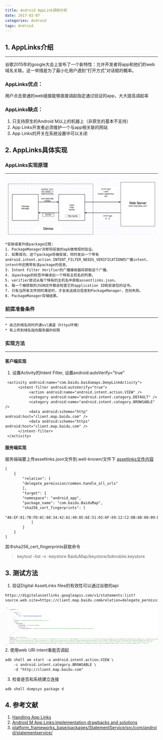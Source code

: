 ```yaml
---
title: Android AppLink调研分析 
date: 2017-02-07
categories: Android 
tags: Android
---
```


## 1. AppLinks介绍
---
谷歌2015年的google大会上宣布了一个新特性：允许开发者将app和他们的web域名关联。这一举措是为了最小化用户遇到“打开方式”对话框的概率。

### AppLinks优点：
用户点击普通的web链接能够直接调起指定通过验证的app，大大提高调起率

### AppLinks缺点：
1. 只支持原生的Android M以上的机器上（非原生的基本不支持）
2. App Links开发者必须维护一个与app相关联的网站
3. App Links的开关在系统设置中可以关闭

## 2. AppLinks具体实现
### AppLinks实现原理
***
![yuanlitu](./Applink_img/yuanlitu.png)

	*安装或者升级package过程:
	1. PackageManager对即将安装的apk做常规的验证。
	2. 如果成功，这个package将被安装，同时发出一个带有android.intent.action.INTENT_FILTER_NEEDS_VERIFICATION的广播intent，intent中还携带有该package的信息。
	3. Intent Filter Verifier的广播接收器将获取这个广播。
	4. 从package的标签中编译出一个特有主机名的列表。
	5. verifier尝试从每个特有的主机名中获取assentlinks.json。
	6. 每一个被获取的JSON文件都会检查它的application ID和安装包的证书。
	7. 只有当所有文件同时满足时，才会发送成功信息到PackageManager，否则失败。
	8. PackageManager存储结果。

### 前提准备条件
***
	* 自己的域名同时开通ssl通道（https环境）
	* 有上传到域名指向服务器的权限 

### 实现方法
***
#### 客户端实现
1. 设置Activity的Intent Filter, 设置android:autoVerify="true"

```
 <activity android:name="com.baidu.baidumaps.DeepLinkActivity">
      <intent-filter android:autoVerify="true">
           <action android:name="android.intent.action.VIEW" />
           <category android:name="android.intent.category.DEFAULT" />
           <category android:name="android.intent.category.BROWSABLE" />
           <data android:scheme="http" android:host="client.map.baidu.com" />
           <data android:scheme="https" android:host="client.map.baidu.com" />
      </intent-filter>
 </activity>
```
	
#### 服务端实现
服务端端要上传assetlinks.json文件到.well-known/文件下
[assetlinks文件内容](http://client.map.baidu.com/.well-known/assetlinks.json)
	
	[
		{
			"relation": [
			"delegate_permission/common.handle_all_urls"
			],
			"target": {
			"namespace": "android_app",
			"package_name": "com.baidu.BaiduMap",
			"sha256_cert_fingerprints": [
				"A6:EF:81:7B:FD:6C:08:34:42:A1:49:85:6E:51:03:6F:69:12:C2:DB:6B:60:09:DB81:27:CD:D6:41:E2:95:A9"
				]
			}	
		}
	]

其中sha256_cert_fingerprints获取命令
> keytool -list -v -keystore BaiduMap/keystore/bdmobile.keystore

## 3. 测试方法
1. 验证Digital AssetLinks files的有效性可以通过谷歌的api
```
https://digitalassetlinks.googleapis.com/v1/statements:list?source.web.site=https://client.map.baidu.com&relation=delegate_permission/common.handle_all_urls
```
![assetlink](Applink_img/assetlinks.png)
2. 使用web URI intent看能否调起
```
adb shell am start -a android.intent.action.VIEW \
    -c android.intent.category.BROWSABLE \
    -d "http://client.map.baidu.com"
```
3. 检查是否和系统建立连接
```
adb shell dumpsys package d
```

## 4. 参考文献
1. [Handling App Links](https://developer.android.com/training/app-links/index.html)
2. [Android M App Links:implementation,drawbacks and solutions](http://blog.hokolinks.com/android-m-app-links-implementation-drawbacks/)
3. [platform_frameworks_base/packages/StatementService/src/com/android/statementservice/](https://github.com/android/platform_frameworks_base/tree/master/packages/StatementService/src/com/android/statementservice)


